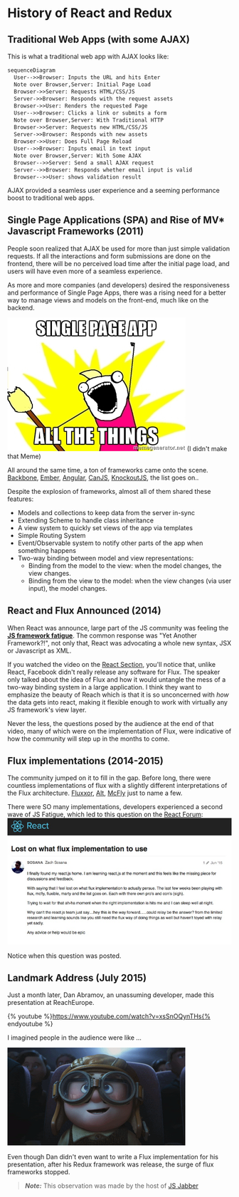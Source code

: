 # History of React and Redux
## Traditional Web Apps (with some AJAX)

This is what a traditional web app with AJAX looks like:

```mermaid
sequenceDiagram
  User-->>Browser: Inputs the URL and hits Enter
  Note over Browser,Server: Initial Page Load
  Browser->>Server: Requests HTML/CSS/JS
  Server->>Browser: Responds with the request assets
  Browser->>User: Renders the requested Page
  User-->>Browser: Clicks a link or submits a form
  Note over Browser,Server: With Traditional HTTP
  Browser->>Server: Requests new HTML/CSS/JS
  Server->>Browser: Responds with new assets
  Browser->>User: Does Full Page Reload
  User-->>Browser: Inputs email in text input
  Note over Browser,Server: With Some AJAX
  Browser-->>Server: Send a small AJAX request
  Server-->>Browser: Responds whether email input is valid
  Browser-->>User: shows validation result
```

AJAX provided a seamless user experience and a seeming performance boost to traditional web apps.

## Single Page Applications (SPA) and Rise of MV* Javascript Frameworks (2011)
People soon realized that AJAX be used for more than just simple validation requests.  If all the interactions and form submissions are done on the frontend, there will be no perceived load time after the initial page load, and users will have even more of a seamless experience.

As more and more companies (and developers) desired the responsiveness and performance of Single Page Apps, there was a rising need for a better way to manage views and models on the front-end, much like on the backend.

![Single Page App Meme](../assets/spa.jpg) (I didn't make that Meme)

All around the same time, a ton of frameworks came onto the scene. [Backbone](http://backbonejs.org/), [Ember](http://emberjs.com/),  [Angular](https://angularjs.org/), [CanJS](https://canjs.com/), [KnockoutJS](http://knockoutjs.com/), the list goes on..

Despite the explosion of frameworks, almost all of them shared these features:
* Models and collections to keep data from the server in-sync
* Extending Scheme to handle class inheritance
* A view system to quickly set views of the app via templates
* Simple Routing System
* Event/Observable system to notify other parts of the app when something happens
* Two-way binding between model and view representations:
  * Binding from the model to the view: when the model changes, the view changes.
  * Binding from the view to the model: when the view changes (via user input), the model changes.

## React and Flux Announced (2014)

When React was announce, large part of the JS community was feeling the **[JS framework fatigue](http://www.allenpike.com/2015/javascript-framework-fatigue/)**.  The common response was "Yet Another Framework?!", not only that, React was advocating a whole new syntax, JSX or Javascript as XML.  

If you watched the video on the [React Section](../react/README.md), you'll notice that, unlike React, Facebook didn't really release any software for Flux.  The speaker only talked about the idea of Flux and how it would untangle the mess of a two-way binding system in a large application.  I think they want to emphasize the beauty of Reach which is that it is so unconcerned with *how* the data gets into react, making it flexible enough to work with virtually any JS framework's view layer. 

Never the less, the questions posed by the audience at the end of that video, many of which were on the implementation of Flux, were indicative of how the community will step up in the months to come. 

## Flux implementations (2014-2015)
The community jumped on it to fill in the gap.  Before long, there were countless implementations of flux with a slightly different interpretations of the Flux architecture.  [Fluxxor](http://fluxxor.com/), [Alt](http://alt.js.org/), [McFly](https://github.com/kenwheeler/mcfly) just to name a few. 

There were SO many implementations, developers experienced a second wave of JS Fatigue, which led to this question on the [React Forum](https://discuss.reactjs.org/t/lost-on-what-flux-implementation-to-use/545):
![lost](../assets/lost.jpg)

Notice when this question was posted.

## Landmark Address (July 2015)
Just a month later, Dan Abramov, an unassuming developer, made this presentation at ReachEurope.

{% youtube %}https://www.youtube.com/watch?v=xsSnOQynTHs{% endyoutube %}

I imagined people in the audience were like ...

![in awe](../assets/awe.gif)

Even though Dan didn't even want to write a Flux implementation for his presentation, after his Redux framework was release, the surge of flux frameworks stopped.
> _**Note:**_ This observation was made by the host of [JS Jabber](https://devchat.tv/js-jabber/179-jsj-redux-and-react-with-dan-abramov)
